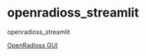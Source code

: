 # openradioss_streamlit
openradioss_streamlit

[OpenRadioss GUI](https://openradiossapp-kqbbn7kvnxjfyy7evjuzgn.streamlit.app/)
